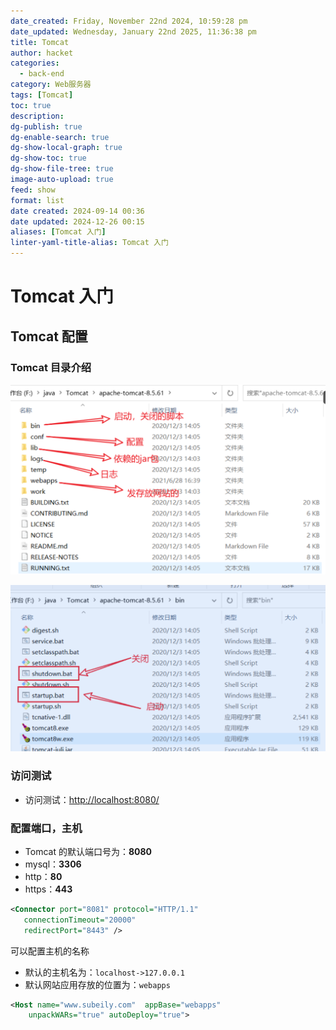 ```yaml
---
date_created: Friday, November 22nd 2024, 10:59:28 pm
date_updated: Wednesday, January 22nd 2025, 11:36:38 pm
title: Tomcat
author: hacket
categories:
  - back-end
category: Web服务器
tags: [Tomcat]
toc: true
description: 
dg-publish: true
dg-enable-search: true
dg-show-local-graph: true
dg-show-toc: true
dg-show-file-tree: true
image-auto-upload: true
feed: show
format: list
date created: 2024-09-14 00:36
date updated: 2024-12-26 00:15
aliases: [Tomcat 入门]
linter-yaml-title-alias: Tomcat 入门
---
```


# Tomcat 入门

## Tomcat 配置

### Tomcat 目录介绍

![](https://raw.githubusercontent.com/hacket/ObsidianOSS/master/obsidian/202409140035638.png)

![](https://raw.githubusercontent.com/hacket/ObsidianOSS/master/obsidian/202409140036473.png)

### 访问测试

- 访问测试：<http://localhost:8080/>

### 配置端口，主机

- Tomcat 的默认端口号为：**8080**
- mysql：**3306**
- http：**80**
- https：**443**

```xml
<Connector port="8081" protocol="HTTP/1.1"
   connectionTimeout="20000"
   redirectPort="8443" />
```

可以配置主机的名称

- 默认的主机名为：`localhost->127.0.0.1`
- 默认网站应用存放的位置为：`webapps`

```xml
<Host name="www.subeily.com"  appBase="webapps"
	unpackWARs="true" autoDeploy="true">
```
